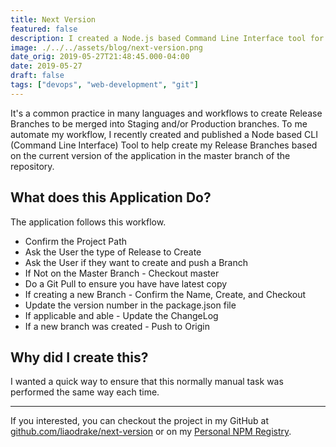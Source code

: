 ```yaml
---
title: Next Version
featured: false
description: I created a Node.js based Command Line Interface tool for creating and updating a Node Projects Version.
image: ./../../assets/blog/next-version.png
date_orig: 2019-05-27T21:48:45.000-04:00
date: 2019-05-27
draft: false
tags: ["devops", "web-development", "git"]
---
```


It's a common practice in many languages and workflows to create Release Branches to be merged into Staging and/or Production branches. To me automate my workflow, I recently created and published a Node based CLI (Command Line Interface) Tool to help create my Release Branches based on the current version of the application in the master branch of the repository.

## What does this Application Do?

The application follows this workflow.

-   Confirm the Project Path
-   Ask the User the type of Release to Create
-   Ask the User if they want to create and push a Branch
-   If Not on the Master Branch - Checkout master
-   Do a Git Pull to ensure you have have latest copy
-   If creating a new Branch - Confirm the Name, Create, and Checkout
-   Update the version number in the package.json file
-   If applicable and able - Update the ChangeLog
-   If a new branch was created - Push to Origin

## Why did I create this?

I wanted a quick way to ensure that this normally manual task was performed the same way each time.

---

If you interested, you can checkout the project in my GitHub at [github.com/liaodrake/next-version](https://github.com/liaodrake/next-version?ref=blog.christophervachon.com) or on my [Personal NPM Registry](https://npm.christophervachon.com/-/web/detail/@christophervachon/next-version?ref=blog.christophervachon.com).
